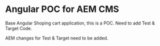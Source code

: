 # Angular POC for AEM CMS

Base Angular Shoping cart application, this is a POC.
Need to add Test & Target Code.

AEM changes for Test & Target need to be added.
